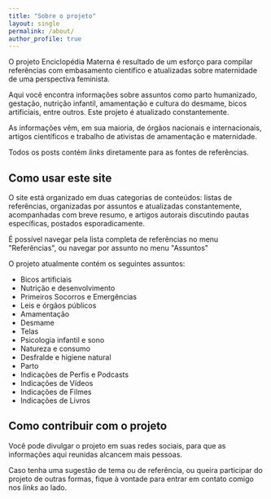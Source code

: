 ```yaml
---
title: "Sobre o projeto"
layout: single
permalink: /about/
author_profile: true
---
```


O projeto Enciclopédia Materna é resultado de um esforço para compilar referências com embasamento científico e atualizadas sobre maternidade de uma perspectiva feminista.  

Aqui você encontra informações sobre assuntos como parto humanizado, gestação, nutrição infantil, amamentação e cultura do desmame, bicos artificiais, entre outros. Este projeto é atualizado constantemente.  
  
As informações vêm, em sua maioria, de órgãos nacionais e internacionais, artigos científicos e trabalho de ativistas de amamentação e maternidade.  

Todos os posts contém  *links* diretamente para as fontes de referências.  

## Como usar este site

O site está organizado em duas categorias de conteúdos: listas de referências, organizadas por assuntos e atualizadas constantemente, acompanhadas com breve resumo, e artigos autorais discutindo pautas específicas, postados esporadicamente.  

É possível navegar pela lista completa de referências no menu "Referências", ou navegar por assunto no menu "Assuntos"  

O projeto atualmente contém os seguintes assuntos:  

* Bicos artificiais  
* Nutrição e desenvolvimento  
* Primeiros Socorros e Emergências  
* Leis e órgãos públicos  
* Amamentação  
* Desmame  
* Telas 
* Psicologia infantil e sono
* Natureza e consumo  
* Desfralde e higiene natural  
* Parto  
* Indicações de Perfis e Podcasts  
* Indicações de Vídeos  
* Indicações de Filmes  
* Indicações de Livros  

## Como contribuir com o projeto

Você pode divulgar o projeto em suas redes sociais, para que as informações aqui reunidas alcancem mais pessoas.  

Caso tenha uma sugestão de tema ou de referência, ou queira participar do projeto de outras formas, fique à vontade para entrar em contato comigo nos  *links* ao lado.  
